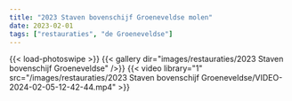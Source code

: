 ```yaml
---
title: "2023 Staven bovenschijf Groeneveldse molen"
date: 2023-02-01
tags: ["restauraties", "de Groeneveldse"]
---
```

{{< load-photoswipe >}}
{{< gallery dir="images/restauraties/2023 Staven bovenschijf Groeneveldse" />}}
{{< video library="1" src="/images/restauraties/2023 Staven bovenschijf Groeneveldse/VIDEO-2024-02-05-12-42-44.mp4" >}}



